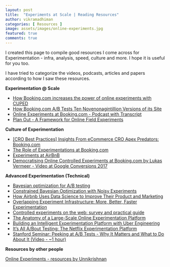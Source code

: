 ```yaml
---
layout: post
title:  "Experiments at Scale | Reading Resources"
author: vikramadhiman
categories: [ Resources ]
image: assets/images/online-experiments.jpg
featured: true
comments: true
---
```

I created this page to compile good resources I come across for Experimentation - infra, analysis, speed, culture and more. I hope it is useful for you too. 

I have tried to categorize the videos, podcasts, articles and papers according to how I saw these resources. 

<strong>Experimentation @ Scale</strong>
<ul>
	<li><a href="https://booking.ai/how-booking-com-increases-the-power-of-online-experiments-with-cuped-995d186fff1d" target="_blank">How Booking.com increases the power of online experiments with CUPED</a></li>
	<li><a href="https://blog.usejournal.com/how-booking-com-a-b-tests-ten-novenonagintillion-versions-of-its-site-25fc3a9e875b" target="_blank">How Booking.com A/B Tests Ten Novenonagintillion Versions of its Site</a></li>
	<li><a href="https://www.datacamp.com/community/blog/online-experiments-booking-transcript" target="_blank">Online Experiments at Booking.com - Podcast with Transcript</a></li>
	<li><a href="https://facebook.github.io/planout/" target="_blank">Plan Out - A Framework for Online Field Experiments</a></li>
</ul>

<strong>Culture of Experimentation</strong>
<ul>
	<li><a href="https://vwo.com/blog/cro-best-practices-booking/" target="_blank">[CRO Best Practices] Insights From eCommerce CRO Apex Predators: Booking.com</a></li>
	<li><a href="https://partner.booking.com/en-gb/click-magazine/role-experimentation-bookingcom" target="_blank">The Role of Experimentations at Booking.com</a></li>
	<li><a href="https://medium.com/airbnb-engineering/experiments-at-airbnb-e2db3abf39e7#.miqyczkzb" target="_blank">Experiments at AirBnB</a></li>
	<li><a href="https://www.youtube.com/watch?time_continue=1&v=_sx5LV23hIE&feature=emb_logo" target="_blank">Democratising Online Controlled Experiments at Booking.com by Lukas Vermeer - Video at Google Conversions 2017</a></li>
</ul>

<strong>Advanced Experimentation (Technical)</strong>
<ul>
	<li><a href="https://research.fb.com/blog/2018/09/efficient-tuning-of-online-systems-using-bayesian-optimization/" target="_blank">Bayesian optimization for A/B testing</a></li>
	<li><a href="https://research.fb.com/publications/constrained-bayesian-optimization-with-noisy-experiments/" target="_blank">Constrained Bayesian Optimization with Noisy Experiments</a></li>
	<li><a href="https://neilpatel.com/blog/how-airbnb-uses-data-science/" target="_blank">How Airbnb Uses Data Science to Improve Their Product and Marketing</a></li>
	<li><a href="https://static.googleusercontent.com/media/research.google.com/en/us/pubs/archive/36500.pdf" target="_blank">Overlapping Experiment Infrastructure: More, Better, Faster Experimentation</a></li>
	<li><a href="https://ai.stanford.edu/~ronnyk/2009controlledExperimentsOnTheWebSurvey.pdf" target="_blank">Controlled experiments on the web: survey and practical guide</a></li>
	<li><a href="https://www.researchgate.net/profile/Aleksander_Fabijan/publication/324889185_The_Anatomy_of_a_Large-Scale_Online_Experimentation_Platform/links/5ae96411a6fdcc03cd8fa431/The-Anatomy-of-a-Large-Scale-Online-Experimentation-Platform.pdf" target="_blank">The Anatomy of a Large-Scale Online Experimentation Platform</a></li>
	<li><a href="https://eng.uber.com/experimentation-platform/" target="_blank">Building an Intelligent Experimentation Platform with Uber Engineering</a></li>
	<li><a href="https://netflixtechblog.com/its-all-a-bout-testing-the-netflix-experimentation-platform-4e1ca458c15" target="_blank">It’s All A/Bout Testing: The Netflix Experimentation Platform</a></li>
	<li><a href="https://www.youtube.com/watch?v=AJX4W3MwKzU" target="_blank">Stanford Seminar: Peeking at A/B Tests - Why It Matters and What to Do About It (Video - ~1 hour)</a></li>
</ul>


<strong>Resources by other people</strong>
<p>
	<a href="https://github.com/ukriish/shelf#experimentation---ab-testing" target="_blank">Online Experiments - resources by Unnikrishnan</a>
</p>
